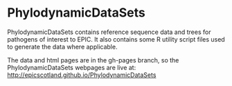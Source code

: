PhylodynamicDataSets
====================

PhylodynamicDataSets contains reference sequence data and trees for pathogens of interest to EPIC.
It also contains some R utility script files used to generate the data where applicable.

The data and html pages are in the gh-pages branch, so the PhylodynamicDataSets webpages are live at:
http://epicscotland.github.io/PhylodynamicDataSets

